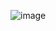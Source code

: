 ![image](https://user-images.githubusercontent.com/31981663/196455215-8ce94d95-ec2e-4ac1-9e92-fe1806812b6e.png)
